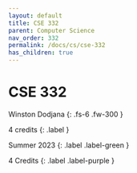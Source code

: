 ```yaml
---
layout: default
title: CSE 332
parent: Computer Science
nav_order: 332
permalink: /docs/cs/cse-332
has_children: true
---
```


# CSE 332

Winston Dodjana
{: .fs-6 .fw-300 }

4 credits
{: .label }

Summer 2023
{: .label .label-green }

4 Credits
{: .label .label-purple }
